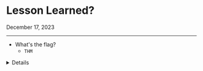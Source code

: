 # Lesson Learned?

December 17, 2023

---------------------------

- What's the flag?
	- `THM`


<details>
Steps:


</details>